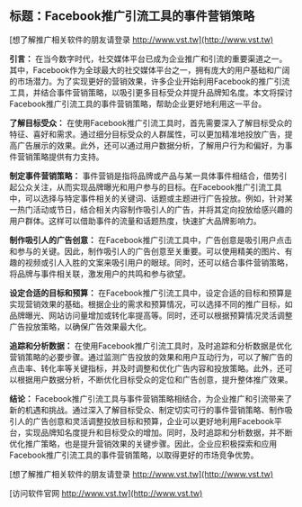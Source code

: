 ## **标题：Facebook推广引流工具的事件营销策略**

[想了解推广相关软件的朋友请登录 http://www.vst.tw](http://www.vst.tw)

**引言：**
在当今数字时代，社交媒体平台已成为企业推广和引流的重要渠道之一。其中，Facebook作为全球最大的社交媒体平台之一，拥有庞大的用户基础和广阔的市场潜力。为了实现更好的营销效果，许多企业开始利用Facebook的推广引流工具，并结合事件营销策略，以吸引更多目标受众并提升品牌知名度。本文将探讨Facebook推广引流工具的事件营销策略，帮助企业更好地利用这一平台。

**了解目标受众：**
在使用Facebook推广引流工具时，首先需要深入了解目标受众的特征、喜好和需求。通过细分目标受众的人群属性，可以更加精准地投放广告，提高广告展示的效果。此外，还可以通过用户数据分析，了解用户行为和偏好，为事件营销策略提供有力支持。

**制定事件营销策略：**
事件营销是指将品牌或产品与某一具体事件相结合，借势引起公众关注，从而实现品牌曝光和用户参与的目标。在Facebook推广引流工具中，可以选择与特定事件相关的关键词、话题或主题进行广告投放。例如，针对某一热门活动或节日，结合相关内容制作吸引人的广告，并将其定向投放给感兴趣的用户群体。这样可以借助事件的流量和话题热度，快速扩大品牌影响力。

**制作吸引人的广告创意：**
在Facebook推广引流工具中，广告创意是吸引用户点击和参与的关键。因此，制作吸引人的广告创意至关重要。可以使用精美的图片、有趣的视频或引人入胜的文案来吸引用户的眼球。同时，还可以结合事件营销策略，将品牌与事件相关联，激发用户的共鸣和参与欲望。

**设定合适的目标和预算：**
在Facebook推广引流工具中，设定合适的目标和预算是实现营销效果的基础。根据企业的需求和预算情况，可以选择不同的推广目标，如品牌曝光、网站访问量增加或转化率提高等。同时，还可以根据预算情况灵活调整广告投放策略，以确保广告效果最大化。

**追踪和分析数据：**
在使用Facebook推广引流工具时，及时追踪和分析数据是优化营销策略的必要步骤。通过监测广告投放的效果和用户互动行为，可以了解广告的点击率、转化率等关键指标，并及时调整和优化广告内容和投放策略。此外，还可以根据用户数据分析，不断优化目标受众的定位和广告创意，提升整体推广效果。

**结论：**
Facebook推广引流工具与事件营销策略相结合，为企业推广和引流带来了新的机遇和挑战。通过深入了解目标受众、制定切实可行的事件营销策略、制作吸引人的广告创意和灵活调整投放目标和预算，企业可以更好地利用Facebook平台，实现品牌知名度提升和目标受众的增加。同时，及时追踪和分析数据，并不断优化推广策略，也是提升营销效果的关键步骤。因此，企业应积极探索和应用Facebook推广引流工具的事件营销策略，以取得更好的市场竞争优势。

[想了解推广相关软件的朋友请登录 http://www.vst.tw](http://www.vst.tw)


[访问软件官网 http://www.vst.tw](http://www.vst.tw)
